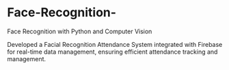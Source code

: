 # Face-Recognition-
Face Recognition with Python and Computer Vision 

Developed a Facial Recognition Attendance System integrated with Firebase for real-time data management, ensuring efficient attendance tracking and management.

